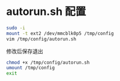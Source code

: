 # autorun.sh 配置

```bash
sudo -i
mount -t ext2 /dev/mmcblk0p5 /tmp/config
vim /tmp/config/autorun.sh
```

修改后保存退出

```bash
chmod +x /tmp/config/autorun.sh
umount /tmp/config
exit
```
